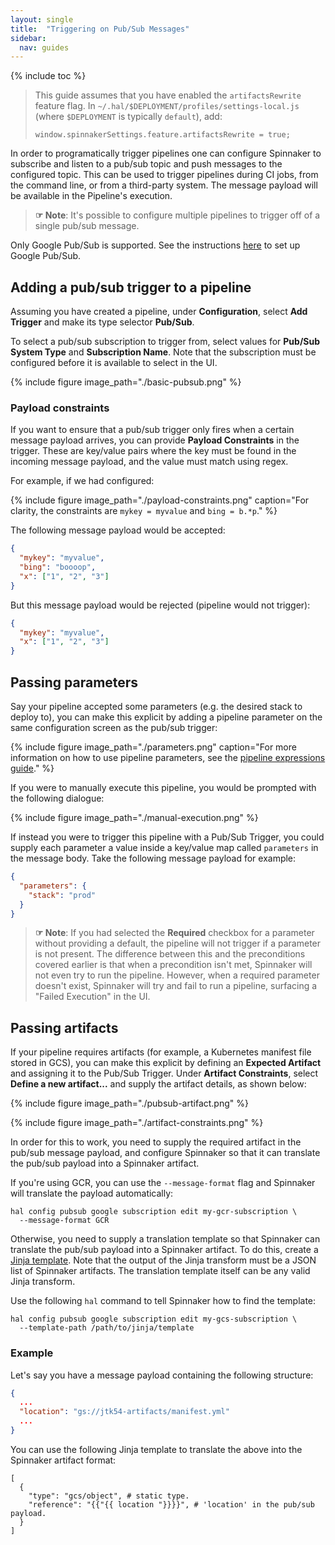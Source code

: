 ```yaml
---
layout: single
title:  "Triggering on Pub/Sub Messages"
sidebar:
  nav: guides
---
```


{% include toc %}

> This guide assumes that you have enabled the `artifactsRewrite` feature flag. In
> `~/.hal/$DEPLOYMENT/profiles/settings-local.js` (where `$DEPLOYMENT` is typically
> `default`), add:
>
> `window.spinnakerSettings.feature.artifactsRewrite = true;`

In order to programatically trigger pipelines one can configure Spinnaker to
subscribe and listen to a pub/sub topic and push messages to the configured
topic. This can be used to trigger pipelines during CI jobs, from the command line,
or from a third-party system. The message payload will be available in the
Pipeline's execution.

> __☞ Note__:  It's possible to configure multiple pipelines to trigger off of
> a single pub/sub message.

Only Google Pub/Sub is supported. See the instructions
[here](/setup/triggers/google/) to set up Google Pub/Sub.

## Adding a pub/sub trigger to a pipeline

Assuming you have created a pipeline, under __Configuration__, select __Add
Trigger__ and make its type selector __Pub/Sub__.

To select a pub/sub subscription to trigger from, select values for
__Pub/Sub System Type__ and __Subscription Name__. Note that the subscription
must be configured before it is available to select in the UI.

{%
  include
  figure
  image_path="./basic-pubsub.png"
%}

### Payload constraints

If you want to ensure that a pub/sub trigger only fires when a certain message payload
arrives, you can provide __Payload Constraints__ in the trigger. These are
key/value pairs where the key must be found in the incoming message payload, and the
value must match using regex.

For example, if we had configured:

{%
  include
  figure
  image_path="./payload-constraints.png"
  caption="For clarity, the constraints are `mykey = myvalue` and `bing = b.*p`."
%}

The following message payload would be accepted:

```json
{
  "mykey": "myvalue",
  "bing": "boooop",
  "x": ["1", "2", "3"]
}
```

But this message payload would be rejected (pipeline would not trigger):

```json
{
  "mykey": "myvalue",
  "x": ["1", "2", "3"]
}
```

## Passing parameters

Say your pipeline accepted some parameters (e.g. the desired stack to deploy
to), you can make this explicit by adding a pipeline parameter on the same
configuration screen as the pub/sub trigger:

{%
  include
  figure
  image_path="./parameters.png"
  caption="For more information on how to use pipeline parameters, see the
  [pipeline expressions guide](/guides/user/pipeline-expressions)."
%}

If you were to manually execute this pipeline, you would be prompted with the
following dialogue:

{%
  include
  figure
  image_path="./manual-execution.png"
%}

If instead you were to trigger this pipeline with a Pub/Sub Trigger, you could supply
each parameter a value inside a key/value map called `parameters` in the message body. Take the
following message payload for example:

```json
{
  "parameters": {
    "stack": "prod"
  }
}
```

> __☞ Note__: If you had selected the __Required__ checkbox for a parameter
> without providing a default, the pipeline will not trigger if a parameter is
> not present. The difference between this and the preconditions covered
> earlier is that when a precondition isn't met, Spinnaker will not even try to
> run the pipeline. However, when a required parameter doesn't exist, Spinnaker
> will try and fail to run a pipeline, surfacing a "Failed Execution" in the
> UI.

## Passing artifacts

If your pipeline requires artifacts (for example, a Kubernetes manifest file
stored in GCS), you can make this explicit by defining an __Expected Artifact__
and assigning it to the Pub/Sub Trigger. Under **Artifact Constraints**, select
**Define a new artifact...** and supply the artifact details, as shown below:

{%
  include
  figure
  image_path="./pubsub-artifact.png"
%}

{%
  include
  figure
  image_path="./artifact-constraints.png"
%}

In order for this to work, you need to supply the required artifact in the
pub/sub message payload, and configure Spinnaker so that it can translate the
pub/sub payload into a Spinnaker artifact.

If you're using GCR, you can use the `--message-format` flag and Spinnaker will
translate the payload automatically:

```
hal config pubsub google subscription edit my-gcr-subscription \
  --message-format GCR
```

Otherwise, you need to supply a translation template so that Spinnaker can
translate the pub/sub payload into a Spinnaker artifact. To do this, create a
[Jinja template](http://jinja.pocoo.org/docs/2.10/templates). Note that the
output of the Jinja transform must be a JSON list of Spinnaker artifacts. The
translation template itself can be any valid Jinja transform.

Use the following `hal` command to tell Spinnaker how to find the template:

```
hal config pubsub google subscription edit my-gcs-subscription \
  --template-path /path/to/jinja/template
```

### Example
Let's say you have a message payload containing the following structure:

```json
{
  ...
  "location": "gs://jtk54-artifacts/manifest.yml"
  ...
}
```

You can use the following Jinja template to translate the above into the
Spinnaker artifact format:

```
[
  {
    "type": "gcs/object", # static type.
    "reference": "{{"{{ location "}}}}", # 'location' in the pub/sub payload.
  }
]
```
